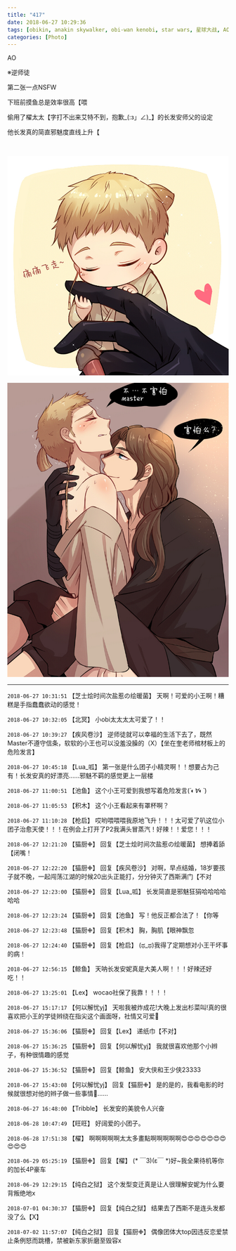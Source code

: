 ```yaml
---
title: "417"
date: 2018-06-27 10:29:36
tags: [obikin, anakin skywalker, obi-wan kenobi, star wars, 星球大战, AO]
categories: [Photo]
---
```


<p>AO</p> 
<p>※逆师徒</p> 
<p>第二张一点NSFW</p> 
<p>下班前摸鱼总是效率很高【喂</p> 
<p>偷用了櫂太太【字打不出来艾特不到，抱歉_(:з」∠)_】的长发安师父的设定</p> 
<p>他长发真的简直邪魅度直线上升【</p> 
<p><br /></p>

![](https://raw.githubusercontent.com/alicewish/meowchain247/master/img_cVZNdzJtQk9JV2VTL0FWTFY2K0dYdjlaaDlPKzZvNldPV0ZwOU5iN09ZbGIzd1ZGbkF4Q0h3PT0.jpg)

![](https://raw.githubusercontent.com/alicewish/meowchain247/master/img_cVZNdzJtQk9JV2VTL0FWTFY2K0dYdE9hVk1uZ3dhaEJORmdWbGN1WUZHVUdIU0JkNGVBUEFBPT0.jpg)

---

`2018-06-27 10:31:51` 【芝士烩时间次盐惹の绘暖菌】 天啊！可爱的小王啊！糟糕是手指蠢蠢欲动的感觉！

`2018-06-27 10:32:05` 【北冥】 小obi太太太太可爱了！！

`2018-06-27 10:39:27` 【疾风卷沙】 逆师徒就可以幸福的生活下去了，既然Master不遵守信条，软软的小王也可以没羞没臊的（X）【坐在奎老师棺材板上的危险发言】

`2018-06-27 10:45:18` 【Lua\_呱】 第一张是什么团子小精灵啊！！想要占为己有！长发安真的好漂亮……邪魅不羁的感觉更上一层楼

`2018-06-27 11:00:51` 【池鱼】 这个小王可爱到我想写着危险发言(*´◐∀◐`*)

`2018-06-27 11:05:53` 【积木】 这个小王看起来有罩杯啊？

`2018-06-27 11:10:28` 【枪启】 哎哟喂喂喂我原地飞升！！！太可爱了叭这位小团子治愈天使！！！在例会上打开了P2我满头冒蒸汽！好辣！！爱您！！！

`2018-06-27 12:21:20` 【猫厨✙】 回复【芝士烩时间次盐惹の绘暖菌】 想捧着舔【闭嘴！

`2018-06-27 12:22:20` 【猫厨✙】 回复【疾风卷沙】 对啊，早点结婚，18岁要孩子就不晚，一起闯荡江湖的时候20出头正能打，分分钟灭了西斯满门【不对

`2018-06-27 12:23:00` 【猫厨✙】 回复【Lua\_呱】 长发简直是邪魅狂狷哈哈哈哈哈哈

`2018-06-27 12:23:24` 【猫厨✙】 回复【池鱼】 写！他反正都合法了！【你等

`2018-06-27 12:23:48` 【猫厨✙】 回复【积木】 胸，胸肌【眼神飘忽

`2018-06-27 12:24:40` 【猫厨✙】 回复【枪启】 (ಥ\_ಥ)我得了定期想对小王干坏事的病！

`2018-06-27 12:56:15` 【鲸鱼】 天呐长发安妮真是大美人啊！！！好辣还好吃！！

`2018-06-27 13:25:01` 【Lex】 wocao社保了我靠！！！！

`2018-06-27 15:17:17` 【何以解忧yj】 天啦我被炸成花!大晚上发出杉菜叫!真的很喜欢把小王的学徒辫绕在指尖这个画面呀，社情又可爱🙈

`2018-06-27 15:36:06` 【猫厨✙】 回复【Lex】 递纸巾【不对】

`2018-06-27 15:36:25` 【猫厨✙】 回复【何以解忧yj】 我就很喜欢他那个小辫子，有种很情趣的感觉

`2018-06-27 15:36:52` 【猫厨✙】 回复【鲸鱼】 安大侠和王少侠23333

`2018-06-27 15:43:08` 【何以解忧yj】 回复【猫厨✙】 是的是的，我看电影的时候就很想对他的辫子做一些事情🙈......

`2018-06-27 16:48:00` 【Tribble】 长发安的美貌令人兴奋

`2018-06-28 10:47:49` 【旺旺】 好阔爱的小团子。

`2018-06-28 17:51:38` 【櫂】 啊啊啊啊啊太太多畫點啊啊啊啊啊😍😍😍😍😍😍😍😍😍😍

`2018-06-29 05:25:19` 【猫厨✙】 回复【櫂】 (* ￣3)(ε￣ *)好~我全果待机等你的加长4P豪车

`2018-06-29 12:29:15` 【纯白之狱】 这个发型变迁真是让人很理解安妮为什么要背叛绝地x

`2018-07-01 04:30:37` 【猫厨✙】 回复【纯白之狱】 结果去了西斯不是连头发都没了么【X】

`2018-07-02 11:57:07` 【纯白之狱】 回复【猫厨✙】 偶像团体大top因违反恋爱禁止条例怒而跳槽，禁被新东家折磨至毁容x
